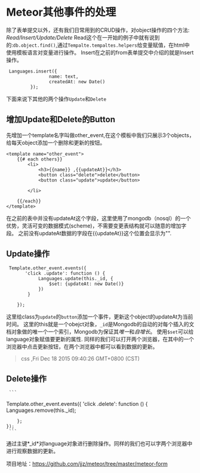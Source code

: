 #  Meteor其他事件的处理
除了表单提交以外，还有我们日常用到的CRUD操作，对object操作的四个方法: *Read/Insert/Update/Delete*
Read这个在一开始的例子中就有说到的:`db.object.find()`,通过`Tempalte.tempaltes.helpers`给变量赋值，在html中使用模板语言对变量进行操作。
Insert在之前的from表单提交中介绍的就是Insert操作。

```
 Languages.insert({
                name: text,
                createdAt: new Date()
         });
```

下面来说下其他的两个操作`Update`和`Delete`
## 增加Update和Delete的Button
先增加一个template名字叫做other_event,在这个模板中我们只展示3个objects，给每天object添加一个删除和更新的按钮。

```
<template name="other_event">
    {{# each others}}
        <li>
            <h3>{{name}} ,{{updateAt}}</h3>
            <button class="delete">delete</button>
            <button class="update">update</button>

        </li>

    {{/each}}
</template>

```

在之前的表中并没有updateAt这个字段，这里使用了mongodb（nosql）的一个优势，灵活可变的数据模式(scheme)，不需要变更表结构就可以随意的增加字段。
之前没有updateAt数据的字段在{{updateAt}}这个位置会显示为"".

## Update操作

```
 Template.other_event.events({
       'click .update': function () {
            Languages.update(this._id, {
                $set: {updateAt: new Date()}
            })
        }

    });
```
这里给class为`update`的`button`添加一个事件，更新这个object的updateAt为当前时间。
这里的this就是一个obejct对象，`_id`是Mongodb的自动的对每个插入的文档对象做的唯一个一个索引，Mongodb为保证其*唯一*和*自增长*。
使用`$set`可以给language对象赋值要更新的属性.
同样的我们可以打开两个浏览器，在其中的一个浏览器中点击更新按钮，在两个浏览器中都可以看到数据的更新。
   >css ,Fri Dec 18 2015 09:40:26 GMT+0800 (CST)
   
   ## Delete操作
     ```
   Template.other_event.events({
        'click .delete': function () {
            Languages.remove(this._id);

        };
    });
     ```
通过主键*_id*对language对象进行删除操作。同样的我们也可以字两个浏览器中进行观察数据的更新。

项目地址：https://github.com/jjz/meteor/tree/master/meteor-form


